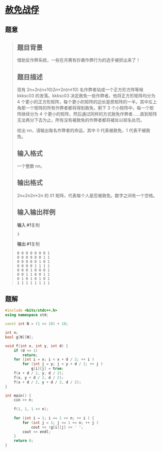#  [赦免战俘](https://www.luogu.com.cn/problem/P5461)

## 题意

>   ## 题目背景
>
>   借助反作弊系统，一些在月赛有抄袭作弊行为的选手被抓出来了！
>
>   ## 题目描述
>
>   现有 2n×2n(n≤10)2*n*×2*n*(*n*≤10) 名作弊者站成一个正方形方阵等候 kkksc03 的发落。kkksc03 决定赦免一些作弊者。他将正方形矩阵均分为 4 个更小的正方形矩阵，每个更小的矩阵的边长是原矩阵的一半。其中左上角那一个矩阵的所有作弊者都将得到赦免，剩下 3 个小矩阵中，每一个矩阵继续分为 4 个更小的矩阵，然后通过同样的方式赦免作弊者……直到矩阵无法再分下去为止。所有没有被赦免的作弊者都将被处以棕名处罚。
>
>   给出 n*n*，请输出每名作弊者的命运，其中 0 代表被赦免，1 代表不被赦免。
>
>   ## 输入格式
>
>   一个整数 n*n*。
>
>   ## 输出格式
>
>   2n×2n2*n*×2*n* 的 01 矩阵，代表每个人是否被赦免。数字之间有一个空格。
>
>   ## 输入输出样例
>
>   **输入 #1**复制
>
>   ```
>   3
>   ```
>
>   **输出 #1**复制
>
>   ```
>   0 0 0 0 0 0 0 1
>   0 0 0 0 0 0 1 1
>   0 0 0 0 0 1 0 1
>   0 0 0 0 1 1 1 1
>   0 0 0 1 0 0 0 1
>   0 0 1 1 0 0 1 1
>   0 1 0 1 0 1 0 1
>   1 1 1 1 1 1 1 1
>   ```

## 题解



```c++
#include <bits/stdc++.h>
using namespace std;

const int N = (1 << 10) + 10;

int n;
bool g[N][N];

void f(int x, int y, int d) {
    if (d <= 1)
        return;
    for (int i = x; i < x + d / 2; ++ i )
        for (int j = y; j < y + d / 2; ++ j )
            g[i][j] = true;
    f(x + d / 2, y, d / 2);
    f(x, y + d / 2, d / 2);
    f(x + d / 2, y + d / 2, d / 2);
}

int main() {
    cin >> n;
    
    f(1, 1, 1 << n);
    
    for (int i = 1; i <= 1 << n; ++ i ) {
        for (int j = 1; j <= 1 << n; ++ j )
            cout << !g[i][j] << ' ';
        cout << endl;
    }
    return 0;
}
```



```python3

```

